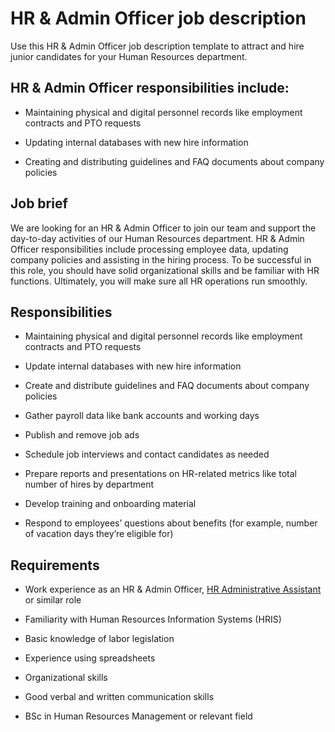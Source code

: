 # HR &amp; Admin Officer job description
Use this HR &amp; Admin Officer job description template to attract and hire junior candidates for your Human Resources department.


## HR &amp; Admin Officer responsibilities include:
* Maintaining physical and digital personnel records like employment contracts and PTO requests

* Updating internal databases with new hire information

* Creating and distributing guidelines and FAQ documents about company policies


## Job brief

We are looking for an HR &amp; Admin Officer to join our team and support the day-to-day activities of our Human Resources department.
HR &amp; Admin Officer responsibilities include processing employee data, updating company policies and assisting in the hiring process. To be successful in this role, you should have solid organizational skills and be familiar with HR functions.
Ultimately, you will make sure all HR operations run smoothly.


## Responsibilities

* Maintaining physical and digital personnel records like employment contracts and PTO requests

* Update internal databases with new hire information

* Create and distribute guidelines and FAQ documents about company policies

* Gather payroll data like bank accounts and working days

* Publish and remove job ads

* Schedule job interviews and contact candidates as needed

* Prepare reports and presentations on HR-related metrics like total number of hires by department

* Develop training and onboarding material

* Respond to employees’ questions about benefits (for example, number of vacation days they’re eligible for)


## Requirements

* Work experience as an HR &amp; Admin Officer, <a href="https://resources.workable.com/hr-administrative-assistant-job-descriptionhttps://resources.workable.com/hr-administrative-assistant-job-description" target="_blank" rel="noopener">HR Administrative Assistant</a> or similar role

* Familiarity with Human Resources Information Systems (HRIS)

* Basic knowledge of labor legislation

* Experience using spreadsheets

* Organizational skills

* Good verbal and written communication skills

* BSc in Human Resources Management or relevant field
